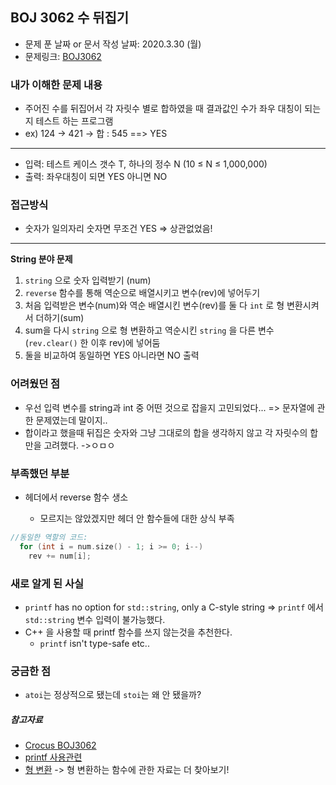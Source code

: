## BOJ 3062 수 뒤집기

- 문제 푼 날짜 or 문서 작성 날짜: 2020.3.30 (월) 
- 문제링크: [BOJ3062](https://www.acmicpc.net/problem/3062)

### 내가 이해한 문제 내용

- 주어진 수를 뒤집어서 각 자릿수 별로 합하였을 때 결과값인 수가 좌우 대칭이 되는지 테스트 하는 프로그램
- ex) 124 -> 421 -> 합 : 545 ==> YES

-----

- 입력: 테스트 케이스 갯수 T, 하나의 정수 N (10 ≤ N ≤ 1,000,000)
- 출력: 좌우대칭이 되면 YES 아니면 NO

### 접근방식

- 숫자가 일의자리 숫자면 무조건 YES => 상관없었음!

---

**String 분야 문제**

1. `string` 으로 숫자 입력받기 (num)
2. `reverse` 함수를 통해 역순으로 배열시키고 변수(rev)에 넣어두기
3. 처음 입력받은 변수(num)와 역순 배열시킨 변수(rev)를 둘 다 `int` 로 형 변환시켜서 더하기(sum)
4. sum을 다시 `string` 으로 형 변환하고 역순시킨 `string` 을 다른 변수(`rev.clear()` 한 이후 rev)에 넣어둠
5. 둘을 비교하여 동일하면 YES 아니라면 NO 출력

### 어려웠던 점

- 우선 입력 변수를 string과 int 중 어떤 것으로 잡을지 고민되었다... => 문자열에 관한 문제였는데 말이지..
- 합이라고 했을때 뒤집은 숫자와 그냥 그대로의 합을 생각하지 않고 각 자릿수의 합만을 고려했다. ->ㅇㅁㅇ

### 부족했던 부분

- <algorithm> 헤더에서 reverse 함수 생소 
  - 모르지는 않았겠지만 <algorithm> 헤더 안 함수들에 대한 상식 부족

```c++
//동일한 역할의 코드:
  for (int i = num.size() - 1; i >= 0; i--)
    rev += num[i];
```
### 새로 알게 된 사실

- `printf` has no option for `std::string`, only a C-style string =>  `printf` 에서 `std::string` 변수 입력이 불가능했다.
- C++ 을 사용할 때 printf 함수를 쓰지 않는것을 추천한다.
  -  `printf` isn't type-safe etc..

### 궁금한 점

- `atoi`는 정상적으로 됐는데 `stoi`는 왜 안 됐을까?

##### 참고자료

- [Crocus BOJ3062](https://www.crocus.co.kr/941)
- [printf 사용관련](https://stackoverflow.com/questions/10865957/printf-with-stdstring)
- [형 변환](https://blockdmask.tistory.com/39) -> 형 변환하는 함수에 관한 자료는 더 찾아보기!



